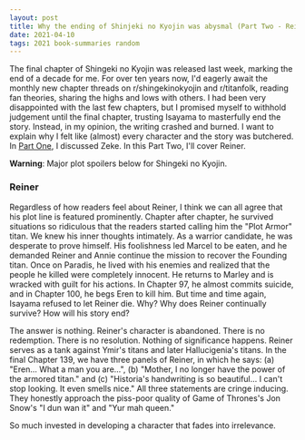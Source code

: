 ```yaml
---
layout: post
title: Why the ending of Shinjeki no Kyojin was abysmal (Part Two - Reiner)
date: 2021-04-10
tags: 2021 book-summaries random
---
```


The final chapter of Shingeki no Kyojin was released last week, marking the end of a decade
for me. 
For over ten years now, I'd eagerly await the monthly new chapter threads on 
r/shingekinokyojin and r/titanfolk, reading fan theories, sharing the highs and lows with others. I had been very
disappointed with the last few chapters, but I promised myself to withhold judgement until
the final chapter, trusting Isayama to masterfully end the story. Instead, in my opinion,
the writing crashed and burned. I want to explain why I felt like (almost) every character
 and the story was butchered. In [Part One](2021-04-07-shingeki-no-kyojin-part-1.md), I
discussed Zeke. In this Part Two, I'll cover Reiner.

__Warning__: Major plot spoilers below for Shingeki no Kyojin.

### Reiner

Regardless of how readers feel about Reiner, I think we can all agree that his plot line
is featured prominently. Chapter after chapter, he survived
situations so ridiculous that the readers started calling him the "Plot Armor" titan.
We knew his inner thoughts intimately. As a warrior candidate, he was desperate to
prove himself. His foolishness led Marcel to be eaten, and he demanded Reiner and Annie
continue the mission to recover the Founding titan. Once on Paradis, he lived with his
enemies and realized that the people he killed were completely innocent. He returns
to Marley and is wracked with guilt for his actions. In Chapter 97, he almost commits
suicide, and in Chapter 100, he begs Eren to kill him. But time and time again,
Isayama refused to let Reiner die. Why? Why does Reiner continually survive? How will
his story end?

The answer is nothing. Reiner's character is abandoned. There is no redemption.
There is no resolution. Nothing of significance
happens. Reiner serves as a tank against Ymir's titans and later
Hallucigenia's titans. In the final Chapter 139, we have
three panels of Reiner, in which he says: (a) "Eren... What a man you are...", (b)
"Mother, I no longer have the power of the armored titan." and (c) "Historia's
handwriting is so beautiful... I can't stop looking. It even smells nice."
All three statements are cringe inducing. They honestly approach the piss-poor
quality of Game of Thrones's Jon Snow's "I dun wan it" and "Yur mah queen."

So much invested in developing a character that fades into irrelevance.